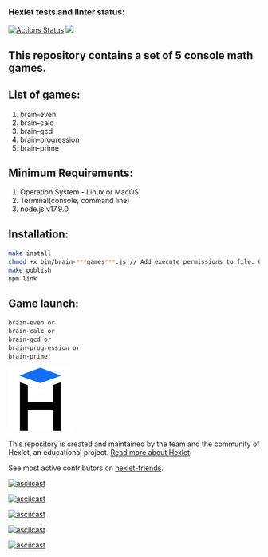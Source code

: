### Hexlet tests and linter status:

[![Actions Status](https://github.com/AnzhelaSemkina/frontend-project-44/workflows/hexlet-check/badge.svg)](https://github.com/AnzhelaSemkina/frontend-project-44/actions) <a href="https://codeclimate.com/github/AnzhelaSemkina/frontend-project-44/maintainability"><img src="https://api.codeclimate.com/v1/badges/2ff1c02c334fe4f672aa/maintainability" /></a>

## This repository contains a set of 5 console math games.

## List of games:

1. brain-even
2. brain-calc
3. brain-gcd
4. brain-progression
5. brain-prime

## Minimum Requirements:

1. Operation System - Linux or MacOS
2. Terminal(console, command line)
3. node.js v17.9.0

## Installation:

```bash
make install
chmod +x bin/brain-***games***.js // Add execute permissions to file. Change the name of the game.
make publish
npm link
```

## Game launch:

```bash
brain-even or
brain-calc or
brain-gcd or
brain-progression or
brain-prime
```

[![Hexlet Ltd. logo](https://raw.githubusercontent.com/Hexlet/assets/master/images/hexlet_logo128.png)](https://hexlet.io/?utm_source=github&utm_medium=link&utm_campaign=nodejs-package)

This repository is created and maintained by the team and the community of Hexlet, an educational project. [Read more about Hexlet](https://hexlet.io/?utm_source=github&utm_medium=link&utm_campaign=nodejs-package).

See most active contributors on [hexlet-friends](https://friends.hexlet.io/).

[![asciicast](https://asciinema.org/a/rs6glqj4qMw5nJ6rhrapYN9Io.svg)](https://asciinema.org/a/rs6glqj4qMw5nJ6rhrapYN9Io)

[![asciicast](https://asciinema.org/a/RRdW21y4H61oMnJN7rqNvoUkd.svg)](https://asciinema.org/a/RRdW21y4H61oMnJN7rqNvoUkd)

[![asciicast](https://asciinema.org/a/KGePBrBYmW39lAwEApzvrhz2o.svg)](https://asciinema.org/a/KGePBrBYmW39lAwEApzvrhz2o)

[![asciicast](https://asciinema.org/a/cVCwq7uGLjzVDF1fqfpT73vtL.svg)](https://asciinema.org/a/cVCwq7uGLjzVDF1fqfpT73vtL)

[![asciicast](https://asciinema.org/a/es30uSCjrcyj1eg0f519FX8Mv.svg)](https://asciinema.org/a/es30uSCjrcyj1eg0f519FX8Mv)
